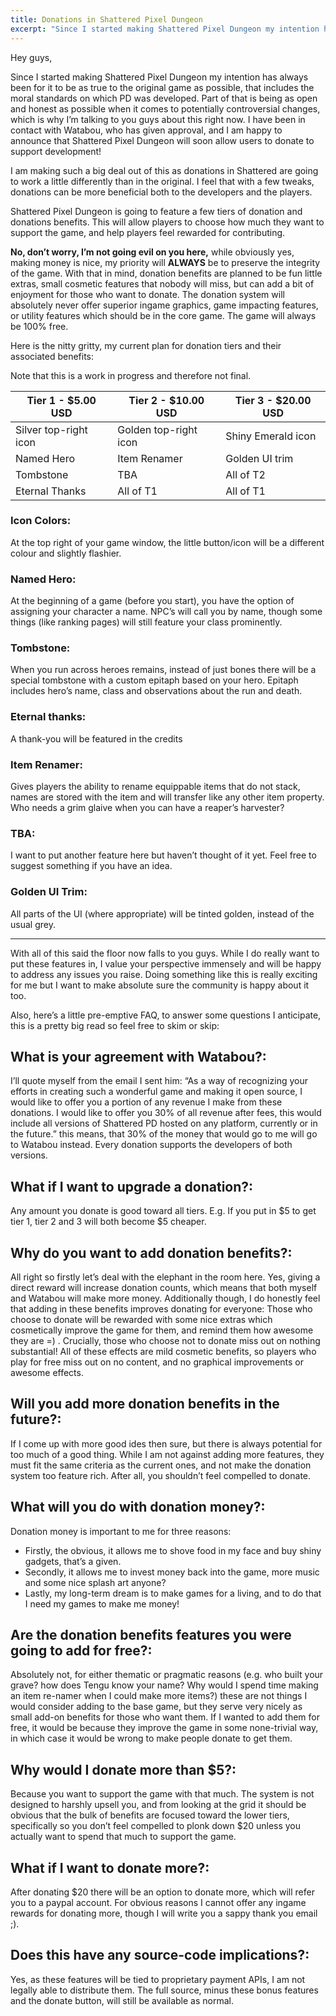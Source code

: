 ```yaml
---
title: Donations in Shattered Pixel Dungeon
excerpt: "Since I started making Shattered Pixel Dungeon my intention has always been for it to be as true to the original game as possible, that includes the moral standards on which PD was developed. Part of that is being as open and honest as possible when it comes to potentially controversial changes, which is why I’m talking to you guys about this right now. I have been in contact with Watabou, who has given approval, and I am happy to announce that Shattered Pixel Dungeon will soon allow users to donate to support development!"
---
```

Hey guys,

Since I started making Shattered Pixel Dungeon my intention has always been for it to be as true to the original game as possible, that includes the moral standards on which PD was developed. Part of that is being as open and honest as possible when it comes to potentially controversial changes, which is why I’m talking to you guys about this right now. I have been in contact with Watabou, who has given approval, and I am happy to announce that Shattered Pixel Dungeon will soon allow users to donate to support development!

I am making such a big deal out of this as donations in Shattered are going to work a little differently than in the original. I feel that with a few tweaks, donations can be more beneficial both to the developers and the players.

Shattered Pixel Dungeon is going to feature a few tiers of donation and donations benefits. This will allow players to choose how much they want to support the game, and help players feel rewarded for contributing.

**No, don’t worry, I’m not going evil on you here,** while obviously yes, making money is nice, my priority will **ALWAYS** be to preserve the integrity of the game. With that in mind, donation benefits are planned to be fun little extras, small cosmetic features that nobody will miss, but can add a bit of enjoyment for those who want to donate. The donation system will absolutely never offer superior ingame graphics, game impacting features, or utility features which should be in the core game. The game will always be 100% free.

Here is the nitty gritty, my current plan for donation tiers and their associated benefits:

Note that this is a work in progress and therefore not final.

| Tier 1 - $5.00 USD    | Tier 2 - $10.00 USD   | Tier 3 - $20.00 USD |
| ------------------    | -------------------   | ------------------- |
| Silver top-right icon | Golden top-right icon | Shiny Emerald icon  |
| Named Hero            | Item Renamer          | Golden UI trim      |
| Tombstone             | TBA                   | All of T2           |
| Eternal Thanks        | All of T1             | All of T1           |

### Icon Colors:
At the top right of your game window, the little button/icon will be a different colour and slightly flashier.

### Named Hero:
At the beginning of a game (before you start), you have the option of assigning your character a name. NPC’s will call you by name, though some things (like ranking pages) will still feature your class prominently.

### Tombstone:
When you run across heroes remains, instead of just bones there will be a special tombstone with a custom epitaph based on your hero. Epitaph includes hero’s name, class and observations about the run and death.

### Eternal thanks:
A thank-you will be featured in the credits

### Item Renamer:
Gives players the ability to rename equippable items that do not stack, names are stored with the item and will transfer like any other item property. Who needs a grim glaive when you can have a reaper’s harvester?

### TBA:
I want to put another feature here but haven’t thought of it yet. Feel free to suggest something if you have an idea.

### Golden UI Trim:
All parts of the UI (where appropriate) will be tinted golden, instead of the usual grey.

---

With all of this said the floor now falls to you guys. While I do really want to put these features in, I value your perspective immensely and will be happy to address any issues you raise. Doing something like this is really exciting for me but I want to make absolute sure the community is happy about it too.

Also, here’s a little pre-emptive FAQ, to answer some questions I anticipate, this is a pretty big read so feel free to skim or skip:

## What is your agreement with Watabou?:
I’ll quote myself from the email I sent him: “As a way of recognizing your efforts in creating such a wonderful game and making it open source, I would like to offer you a portion of any revenue I make from these donations. I would like to offer you 30% of all revenue after fees, this would include all versions of Shattered PD hosted on any platform, currently or in the future.” this means, that 30% of the money that would go to me will go to Watabou instead. Every donation supports the developers of both versions.

## What if I want to upgrade a donation?:
Any amount you donate is good toward all tiers. E.g. If you put in $5 to get tier 1, tier 2 and 3 will both become $5 cheaper.

## Why do you want to add donation benefits?:
All right so firstly let’s deal with the elephant in the room here. Yes, giving a direct reward will increase donation counts, which means that both myself and Watabou will make more money. Additionally though, I do honestly feel that adding in these benefits improves donating for everyone: Those who choose to donate will be rewarded with some nice extras which cosmetically improve the game for them, and remind them how awesome they are =) . Crucially, those who choose not to donate miss out on nothing substantial! All of these effects are mild cosmetic benefits, so players who play for free miss out on no content, and no graphical improvements or awesome effects.

## Will you add more donation benefits in the future?:
If I come up with more good ides then sure, but there is always potential for too much of a good thing. While I am not against adding more features, they must fit the same criteria as the current ones, and not make the donation system too feature rich. After all, you shouldn’t feel compelled to donate.

## What will you do with donation money?:
Donation money is important to me for three reasons:

- Firstly, the obvious, it allows me to shove food in my face and buy shiny gadgets, that’s a given.
- Secondly, it allows me to invest money back into the game, more music and some nice splash art anyone?
- Lastly, my long-term dream is to make games for a living, and to do that I need my games to make me money!

## Are the donation benefits features you were going to add for free?:
Absolutely not, for either thematic or pragmatic reasons (e.g. who built your grave? how does Tengu know your name? Why would I spend time making an item re-namer when I could make more items?) these are not things I would consider adding to the base game, but they serve very nicely as small add-on benefits for those who want them. If I wanted to add them for free, it would be because they improve the game in some none-trivial way, in which case it would be wrong to make people donate to get them.

## Why would I donate more than $5?:
Because you want to support the game with that much. The system is not designed to harshly upsell you, and from looking at the grid it should be obvious that the bulk of benefits are focused toward the lower tiers, specifically so you don’t feel compelled to plonk down $20 unless you actually want to spend that much to support the game.

## What if I want to donate more?:
After donating $20 there will be an option to donate more, which will refer you to a paypal account. For obvious reasons I cannot offer any ingame rewards for donating more, though I will write you a sappy thank you email ;).

## Does this have any source-code implications?:
Yes, as these features will be tied to proprietary payment APIs, I am not legally able to distribute them. The full source, minus these bonus features and the donate button, will still be available as normal.
